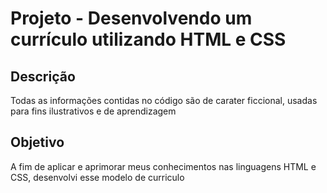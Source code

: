 # Projeto - Desenvolvendo um currículo  utilizando HTML e CSS 

## Descrição
Todas as informações contidas no código são de carater ficcional, usadas para fins ilustrativos e de aprendizagem

## Objetivo
A fim de aplicar e aprimorar meus conhecimentos nas linguagens HTML e CSS, desenvolvi esse modelo de curriculo 
